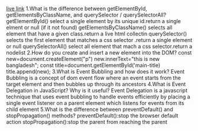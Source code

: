 [live link](https://munna7487.github.io/B12-A5-Emergency-Hotline/)
1.What is the difference between getElementById, getElementsByClassName, and querySelector / querySelectorAll?
getElementById()
select a single element by its unique id.return a single elment or null (if it not found)
getElementsByClassName()
selects all element that have a given class.return a live html collectin
querySelector()
selects the first element that matches a css selector .return a single element or null
querySelectorAll()
select all element that mach a css selector.return a nodelist
2.How do you create and insert a new element into the DOM?
const new=document.createElement("p")
new.innerText="this is new bangladesh";
const title=document.getElementById('main-title)
title.append(new);
3.What is Event Bubbling and how does it work?
Event Bubbling is a concept of dom event flow where an event starts from the target element and then bubbles up through its ancestors
4.What is Event Delegation in JavaScript? Why is it useful?
Event Delegation is a javascript technique that uses event bubbling to handle events efficiently by placing a single event listener on a parent element which listens for events from its child element 
5.What is the difference between preventDefault() and stopPropagation() methods?
 preventDefault():stop the browser default action
 stopPropagation():stop the parent from reaching the parent